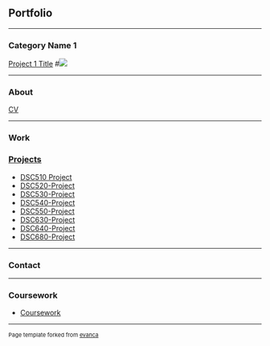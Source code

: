 ## Portfolio

---

### Category Name 1 

[Project 1 Title](/sample_page)
#<img src="images/dummy_thumbnail.jpg?raw=true"/>

---

### About 

[CV](/cv)

---

### Work

### [Projects](/projects)

+ [DSC510 Project](https://github.com/chhathaway71/DSC-510)
+ [DSC520-Project](https://github.com/chhathaway71/DSC-520)
+ [DSC530-Project](https://github.com/chhathaway71/DSC-530)
+ [DSC540-Project](https://github.com/chhathaway71/DSC-540)
+ [DSC550-Project](https://github.com/chhathaway71/DSC-550)
+ [DSC630-Project](https://github.com/chhathaway71/DSC-530)
+ [DSC640-Project](https://github.com/chhathaway71/DSC-640)
+ [DSC680-Project](https://github.com/chhathaway71/DSC-680)

---

### Contact


---

### Coursework

- [Coursework](/coursework)



---
<p style="font-size:11px">Page template forked from <a href="https://github.com/evanca/quick-portfolio">evanca</a></p>
<!-- Remove above link if you don't want to attibute -->
